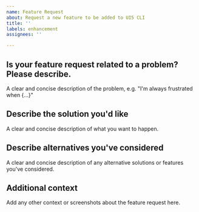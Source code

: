 ```yaml
---
name: Feature Request
about: Request a new feature to be added to UI5 CLI
title: ''
labels: enhancement
assignees: ''

---
```


<!--
Hey there 👋 Please also have a look at our guidelines on feature requests:
https://github.com/SAP/ui5-tooling/blob/master/CONTRIBUTING.md#-feature-requests
-->

## Is your feature request related to a problem? Please describe.
A clear and concise description of the problem, e.g. "I'm always frustrated when {...}"

## Describe the solution you'd like
A clear and concise description of what you want to happen.

## Describe alternatives you've considered
A clear and concise description of any alternative solutions or features you've considered.

## Additional context
Add any other context or screenshots about the feature request here.
